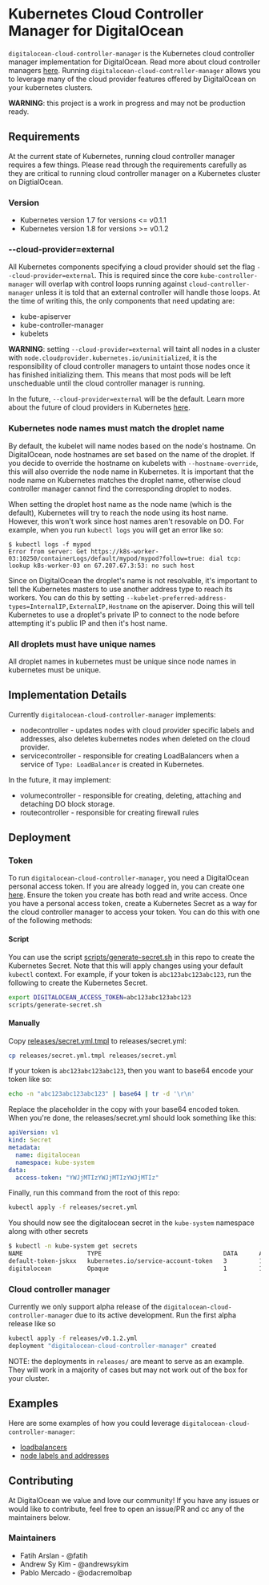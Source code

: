 # Kubernetes Cloud Controller Manager for DigitalOcean

`digitalocean-cloud-controller-manager` is the Kubernetes cloud controller manager implementation for DigitalOcean. Read more about cloud controller managers [here](https://kubernetes.io/docs/tasks/administer-cluster/running-cloud-controller/). Running `digitalocean-cloud-controller-manager` allows you to leverage many of the cloud provider features offered by DigitalOcean on your kubernetes clusters.

**WARNING**: this project is a work in progress and may not be production ready.

## Requirements

At the current state of Kubernetes, running cloud controller manager requires a few things. Please read through the requirements carefully as they are critical to running cloud controller manager on a Kubernetes cluster on DigtialOcean.

### Version
* Kubernetes version 1.7 for versions <= v0.1.1
* Kubernetes version 1.8 for versions >= v0.1.2

### --cloud-provider=external
All Kubernetes components specifying a cloud provider should set the flag `--cloud-provider=external`. This is required since the core `kube-controller-manager` will overlap with control loops running against `cloud-controller-manager` unless it is told that an external controller will handle those loops. At the time of writing this, the only components that need updating are:

* kube-apiserver
* kube-controller-manager
* kubelets

**WARNING**: setting `--cloud-provider=external` will taint all nodes in a cluster with `node.cloudprovider.kubernetes.io/uninitialized`, it is the responsibility of cloud controller managers to untaint those nodes once it has finished initializing them. This means that most pods will be left unscheduable until the cloud controller manager is running.

In the future, `--cloud-provider=external` will be the default. Learn more about the future of cloud providers in Kubernetes [here](https://github.com/kubernetes/community/blob/master/contributors/design-proposals/cloud-provider/cloud-provider-refactoring.md).

### Kubernetes node names must match the droplet name
By default, the kubelet will name nodes based on the node's hostname. On DigitalOcean, node hostnames are set based on the name of the droplet. If you decide to override the hostname on kubelets with `--hostname-override`, this will also override the node name in Kubernetes. It is important that the node name on Kubernetes matches the droplet name, otherwise cloud controller manager cannot find the corresponding droplet to nodes.

When setting the droplet host name as the node name (which is the default), Kubernetes will try to reach the node using its host name. However, this won't work since host names aren't resovable on DO. For example, when you run `kubectl logs` you will get an error like so:

```
$ kubectl logs -f mypod
Error from server: Get https://k8s-worker-03:10250/containerLogs/default/mypod/mypod?follow=true: dial tcp: lookup k8s-worker-03 on 67.207.67.3:53: no such host
```

Since on DigitalOcean the droplet's name is not resolvable, it's important to tell the Kubernetes masters to use another address type to reach its workers. You can do this by setting `--kubelet-preferred-address-types=InternalIP,ExternalIP,Hostname` on the apiserver. Doing this will tell Kubernetes to use a droplet's private IP to connect to the node before attempting it's public IP and then it's host name.

### All droplets must have unique names
All droplet names in kubernetes must be unique since node names in kubernetes must be unique.

## Implementation Details

Currently `digitalocean-cloud-controller-manager` implements:
* nodecontroller - updates nodes with cloud provider specific labels and addresses, also deletes kubernetes nodes when deleted on the cloud provider.
* servicecontroller - responsible for creating LoadBalancers when a service of `Type: LoadBalancer` is created in Kubernetes.

In the future, it may implement:
* volumecontroller - responsible for creating, deleting, attaching and detaching DO block storage.
* routecontroller - responsible for creating firewall rules

## Deployment

### Token
To run `digitalocean-cloud-controller-manager`, you need a DigitalOcean personal access token. If you are already logged in, you can create one [here](https://cloud.digitalocean.com/settings/api/tokens). Ensure the token you create has both read and write access. Once you have a personal access token, create a Kubernetes Secret as a way for the cloud controller manager to access your token. You can do this with one of the following methods:

#### Script
You can use the script [scripts/generate-secret.sh](https://github.com/digitalocean/digitalocean-cloud-controller-manager/blob/master/scripts/generate-secret.sh) in this repo to create the Kubernetes Secret. Note that this will apply changes using your default `kubectl` context. For example, if your token is `abc123abc123abc123`, run the following to create the Kubernetes Secret.
```bash
export DIGITALOCEAN_ACCESS_TOKEN=abc123abc123abc123
scripts/generate-secret.sh
```

#### Manually
Copy [releases/secret.yml.tmpl](https://github.com/digitalocean/digitalocean-cloud-controller-manager/blob/master/releases/secret.yml.tmpl) to releases/secret.yml:
```bash
cp releases/secret.yml.tmpl releases/secret.yml
```

If your token is `abc123abc123abc123`, then you want to base64 encode your token like so:
```bash
echo -n "abc123abc123abc123" | base64 | tr -d '\r\n'
```

Replace the placeholder in the copy with your base64 encoded token. When you're done, the releases/secret.yml should look something like this:
```yaml
apiVersion: v1
kind: Secret
metadata:
  name: digitalocean
  namespace: kube-system
data:
  access-token: "YWJjMTIzYWJjMTIzYWJjMTIz"
```

Finally, run this command from the root of this repo:
```bash
kubectl apply -f releases/secret.yml
```

You should now see the digitalocean secret in the `kube-system` namespace along with other secrets
```bash
$ kubectl -n kube-system get secrets
NAME                  TYPE                                  DATA      AGE
default-token-jskxx   kubernetes.io/service-account-token   3         18h
digitalocean          Opaque                                1         18h
```

### Cloud controller manager
Currently we only support alpha release of the `digitalocean-cloud-controller-manager` due to its active development. Run the first alpha release like so
```bash
kubectl apply -f releases/v0.1.2.yml
deployment "digitalocean-cloud-controller-manager" created
```

NOTE: the deployments in `releases/` are meant to serve as an example. They will work in a majority of cases but may not work out of the box for your cluster.

## Examples

Here are some examples of how you could leverage `digitalocean-cloud-controller-manager`:
* [loadbalancers](examples/loadbalancers/)
* [node labels and addresses](examples/nodes/)

## Contributing
At DigitalOcean we value and love our community! If you have any issues or would like to contribute, feel free to open an issue/PR and cc any of the maintainers below.

### Maintainers
* Fatih Arslan - @fatih
* Andrew Sy Kim - @andrewsykim
* Pablo Mercado - @odacremolbap
